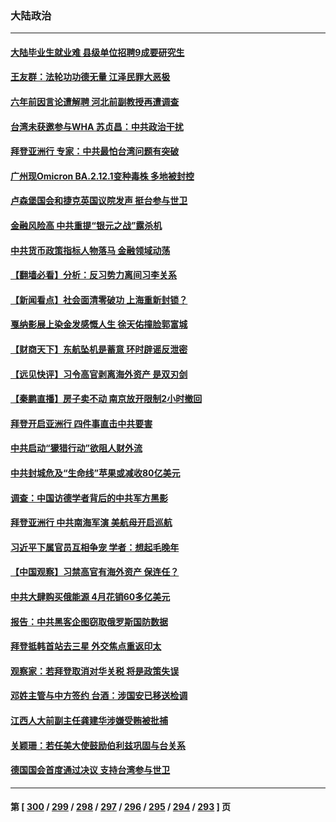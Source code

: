 ### 大陆政治
---
#### [大陆毕业生就业难 县级单位招聘9成要研究生](../../pages/ncid277/n13742186.md) 
#### [王友群：法轮功功德无量 江泽民罪大恶极](../../pages/ncid277/n13741673.md) 
#### [六年前因言论遭解聘 河北前副教授再遭调查](../../pages/ncid277/n13742115.md) 
#### [台湾未获邀参与WHA 苏贞昌：中共政治干扰](../../pages/ncid277/n13742103.md) 
#### [拜登亚洲行 专家：中共最怕台湾问题有突破](../../pages/ncid277/n13742095.md) 
#### [广州现Omicron BA.2.12.1变种毒株 多地被封控](../../pages/ncid277/n13742084.md) 
#### [卢森堡国会和捷克英国议院发声 挺台参与世卫](../../pages/ncid277/n13741969.md) 
#### [金融风险高 中共重提“银元之战”露杀机](../../pages/ncid277/n13742039.md) 
#### [中共货币政策指标人物落马 金融领域动荡](../../pages/ncid277/n13741950.md) 
#### [【翻墙必看】分析：反习势力离间习李关系](../../pages/ncid277/n13741944.md) 
#### [【新闻看点】社会面清零破功 上海重新封锁？](../../pages/ncid277/n13741869.md) 
#### [戛纳影展上染金发感慨人生 徐天佑撞脸郭富城](../../pages/ncid277/n13741826.md) 
#### [【财商天下】东航坠机是蓄意 环时辟谣反泄密](../../pages/ncid277/n13741724.md) 
#### [【远见快评】习令高官剥离海外资产 是双刃剑](../../pages/ncid277/n13741866.md) 
#### [【秦鹏直播】房子卖不动 南京放开限制2小时撤回](../../pages/ncid277/n13741862.md) 
#### [拜登开启亚洲行 四件事直击中共要害](../../pages/ncid277/n13741755.md) 
#### [中共启动“獴猎行动”欲阻人财外流](../../pages/ncid277/n13741766.md) 
#### [中共封城危及“生命线”苹果或减收80亿美元](../../pages/ncid277/n13741762.md) 
#### [调查：中国访德学者背后的中共军方黑影](../../pages/ncid277/n13741472.md) 
#### [拜登亚洲行 中共南海军演 美航母开启巡航](../../pages/ncid277/n13741761.md) 
#### [习近平下属官员互相争宠 学者：想起毛晚年](../../pages/ncid277/n13741028.md) 
#### [【中国观察】习禁高官有海外资产 保连任？](../../pages/ncid277/n13741722.md) 
#### [中共大肆购买俄能源 4月花销60多亿美元](../../pages/ncid277/n13741698.md) 
#### [报告：中共黑客企图窃取俄罗斯国防数据](../../pages/ncid277/n13741568.md) 
#### [拜登抵韩首站去三星 外交焦点重返印太](../../pages/ncid277/n13741591.md) 
#### [观察家：若拜登取消对华关税 将是政策失误](../../pages/ncid277/n13741274.md) 
#### [邓姓主管与中方签约 台酒：涉国安已移送检调](../../pages/ncid277/n13741522.md) 
#### [江西人大前副主任龚建华涉嫌受贿被批捕](../../pages/ncid277/n13741447.md) 
#### [关颖珊：若任美大使鼓励伯利兹巩固与台关系](../../pages/ncid277/n13741422.md) 
#### [德国国会首度通过决议 支持台湾参与世卫](../../pages/ncid277/n13741398.md) 

---
#### 第 [ [300](./300.md) / [299](./299.md) / [298](./298.md) / [297](./297.md) / [296](./296.md) / [295](./295.md) / [294](./294.md) / [293](./293.md) ] 页
